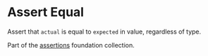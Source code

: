 # Assert Equal

Assert that `actual` is equal to `expected` in value, regardless of type.

Part of the [assertions][@assertions] foundation collection.

[@assertions]: https://github.com/pr-mpt/assertions
